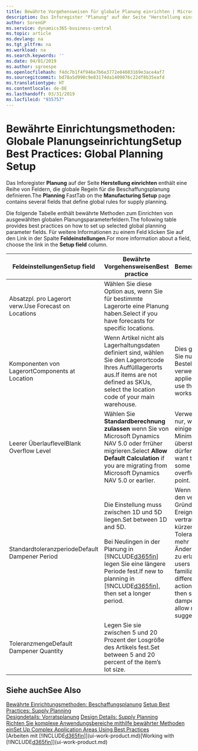 ```yaml
---
title: Bewährte Vorgehensweisen für globale Planung einrichten | Microsoft Docs
description: Das Inforegister "Planung" auf der Seite "Herstellung einrichten" enthält eine Reihe von Feldern, die globale Regeln für die Beschaffungsplanung definieren.
author: SorenGP
ms.service: dynamics365-business-central
ms.topic: article
ms.devlang: na
ms.tgt_pltfrm: na
ms.workload: na
ms.search.keywords: ''
ms.date: 04/01/2019
ms.author: sgroespe
ms.openlocfilehash: f4dc7b1f4f946e7b6e3772e84603169e3ace4af7
ms.sourcegitcommit: bd78a5d990c9e83174da1409076c22df8b35eafd
ms.translationtype: HT
ms.contentlocale: de-DE
ms.lasthandoff: 03/31/2019
ms.locfileid: "935757"
---
```

# <a name="setup-best-practices-global-planning-setup"></a><span data-ttu-id="605e2-103">Bewährte Einrichtungsmethoden: Globale Planungseinrichtung</span><span class="sxs-lookup"><span data-stu-id="605e2-103">Setup Best Practices: Global Planning Setup</span></span>
<span data-ttu-id="605e2-104">Das Inforegister **Planung** auf der Seite **Herstellung einrichten** enthält eine Reihe von Feldern, die globale Regeln für die Beschaffungsplanung definieren.</span><span class="sxs-lookup"><span data-stu-id="605e2-104">The **Planning** FastTab on the **Manufacturing Setup** page contains several fields that define global rules for supply planning.</span></span>  

 <span data-ttu-id="605e2-105">Die folgende Tabelle enthält bewährte Methoden zum Einrichten von ausgewählten globalen Planungsparameterfeldern.</span><span class="sxs-lookup"><span data-stu-id="605e2-105">The following table provides best practices on how to set up selected global planning parameter fields.</span></span> <span data-ttu-id="605e2-106">Für weitere Informationen zu einem Feld klicken Sie auf den Link in der Spalte **Feldeinstellungen**.</span><span class="sxs-lookup"><span data-stu-id="605e2-106">For more information about a field, choose the link in the **Setup field** column.</span></span>  

|<span data-ttu-id="605e2-107">Feldeinstellungen</span><span class="sxs-lookup"><span data-stu-id="605e2-107">Setup field</span></span>|<span data-ttu-id="605e2-108">Bewährte Vorgehensweisen</span><span class="sxs-lookup"><span data-stu-id="605e2-108">Best practice</span></span>|<span data-ttu-id="605e2-109">Bemerkung</span><span class="sxs-lookup"><span data-stu-id="605e2-109">Comment</span></span>|  
|-----------------|-------------------|-------------|  
|<span data-ttu-id="605e2-110">Absatzpl. pro Lagerort verw.</span><span class="sxs-lookup"><span data-stu-id="605e2-110">Use Forecast on Locations</span></span>|<span data-ttu-id="605e2-111">Wählen Sie diese Option aus, wenn Sie für bestimmte Lagerorte eine Planung haben.</span><span class="sxs-lookup"><span data-stu-id="605e2-111">Select if you have forecasts for specific locations.</span></span>||  
|<span data-ttu-id="605e2-112">Komponenten von Lagerort</span><span class="sxs-lookup"><span data-stu-id="605e2-112">Components at Location</span></span>|<span data-ttu-id="605e2-113">Wenn Artikel nicht als Lagerhaltungsdaten definiert sind, wählen Sie den Lagerortcode Ihres Auffülllagerorts aus.</span><span class="sxs-lookup"><span data-stu-id="605e2-113">If items are not defined as SKUs, select the location code of your main warehouse.</span></span>|<span data-ttu-id="605e2-114">Dies gilt auch, wenn Sie nur den Bestellvorschlag verwenden.</span><span class="sxs-lookup"><span data-stu-id="605e2-114">This also applies if you only use the requisition worksheet.</span></span>|  
|<span data-ttu-id="605e2-115">Leerer Überlauflevel</span><span class="sxs-lookup"><span data-stu-id="605e2-115">Blank Overflow Level</span></span>|<span data-ttu-id="605e2-116">Wählen Sie **Standardberechnung zulassen** wenn Sie von Microsoft Dynamics NAV 5.0 oder frrüher migrieren.</span><span class="sxs-lookup"><span data-stu-id="605e2-116">Select **Allow Default Calculation** if you are migrating from Microsoft Dynamics NAV 5.0 or earlier.</span></span>|<span data-ttu-id="605e2-117">Verwenden Sie dies nur, wenn alle oder einige Artikel den Minimalbestand übersteigen dürfen.</span><span class="sxs-lookup"><span data-stu-id="605e2-117">Use only if you want to allow all or some of your items to overflow the reorder point.</span></span>|  
|<span data-ttu-id="605e2-118">Standardtoleranzperiode</span><span class="sxs-lookup"><span data-stu-id="605e2-118">Default Dampener Period</span></span>|<span data-ttu-id="605e2-119">Die Einstellung muss zwischen 1D und 5D liegen.</span><span class="sxs-lookup"><span data-stu-id="605e2-119">Set between 1D and 5D.</span></span><br /><br /> <span data-ttu-id="605e2-120">Bei Neulingen in der Planung in [!INCLUDE[d365fin](includes/d365fin_md.md)] legen Sie eine längere Periode fest.</span><span class="sxs-lookup"><span data-stu-id="605e2-120">If new to planning in [!INCLUDE[d365fin](includes/d365fin_md.md)], then set a longer period.</span></span>|<span data-ttu-id="605e2-121">Wenn Benutzer mit den verschiedenen Gründen für Ereignismeldungen vertraut sind, dann kürzen Sie die Toleranzperiode, um mehr Änderungsvorschläge zu erlauben.</span><span class="sxs-lookup"><span data-stu-id="605e2-121">When users are more familiar with the different reasons for action messages, then shorten the dampener period to allow more change suggestions.</span></span>|  
|<span data-ttu-id="605e2-122">Toleranzmenge</span><span class="sxs-lookup"><span data-stu-id="605e2-122">Default Dampener Quantity</span></span>|<span data-ttu-id="605e2-123">Legen Sie sie zwischen 5 und 20 Prozent der Losgröße des Artikels fest.</span><span class="sxs-lookup"><span data-stu-id="605e2-123">Set between 5 and 20 percent of the item’s lot size.</span></span>||  

## <a name="see-also"></a><span data-ttu-id="605e2-124">Siehe auch</span><span class="sxs-lookup"><span data-stu-id="605e2-124">See Also</span></span>  
 <span data-ttu-id="605e2-125">[Bewährte Einrichtungsmethoden: Beschaffungsplanung](setup-best-practices-supply-planning.md) </span><span class="sxs-lookup"><span data-stu-id="605e2-125">[Setup Best Practices: Supply Planning](setup-best-practices-supply-planning.md) </span></span>  
 <span data-ttu-id="605e2-126">[Designdetails: Vorratsplanung](design-details-supply-planning.md) </span><span class="sxs-lookup"><span data-stu-id="605e2-126">[Design Details: Supply Planning](design-details-supply-planning.md) </span></span>  
 [<span data-ttu-id="605e2-127">Richten Sie komplexe Anwendungsbereiche mithilfe bewährter Methoden ein</span><span class="sxs-lookup"><span data-stu-id="605e2-127">Set Up Complex Application Areas Using Best Practices</span></span>](set-up-complex-application-areas-using-best-practices.md)  
 <span data-ttu-id="605e2-128">[Arbeiten mit [!INCLUDE[d365fin](includes/d365fin_md.md)]](ui-work-product.md)</span><span class="sxs-lookup"><span data-stu-id="605e2-128">[Working with [!INCLUDE[d365fin](includes/d365fin_md.md)]](ui-work-product.md)</span></span>
